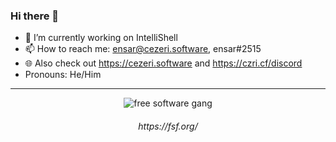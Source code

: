 ### Hi there 👋
- 🔭 I’m currently working on IntelliShell
- 📫 How to reach me: ensar@cezeri.software, ensar#2515
- 🌐 Also check out https://cezeri.software and https://czri.cf/discord
- Pronouns: He/Him
<hr>
<p align="center">
  <img src="https://www.gnu.org/graphics/fs-gang.png" alt="free software gang"/>
</p>
  <h6 align="center">https://fsf.org/</h6>



